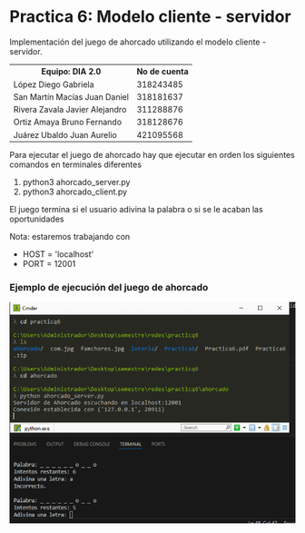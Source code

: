 ﻿# Practica 6: Modelo cliente - servidor

Implementación del juego de ahorcado utilizando el modelo cliente - servidor. 


<table>
    <tr>
        <th>Equipo: DIA 2.0</th>
        <th>No de cuenta</th>
    </tr>
    <tr>
        <td>López Diego Gabriela</td>
        <td>318243485</td>
    </tr>
    <tr>
        <td>San Martín Macías Juan Daniel</td>
        <td>318181637</td>
    </tr>
    <tr>
        <td>Rivera Zavala Javier Alejandro</td>
        <td>311288876</td>
    </tr>
    <tr>
        <td>Ortiz Amaya Bruno Fernando</td>
        <td>318128676</td>
    </tr>
    <tr>
        <td>Juárez Ubaldo Juan Aurelio</td>
        <td>421095568</td>
    </tr>
</table>

Para ejecutar el juego de ahorcado hay que ejecutar en orden los siguientes comandos en terminales diferentes

1. python3 ahorcado_server.py 
2. python3 ahorcado_client.py 




El juego termina si el usuario adivina la palabra o si se le acaban las oportunidades

Nota: estaremos trabajando con 
* HOST = 'localhost'
* PORT = 12001


### Ejemplo de ejecución del juego de ahorcado

<img src="ej.png">